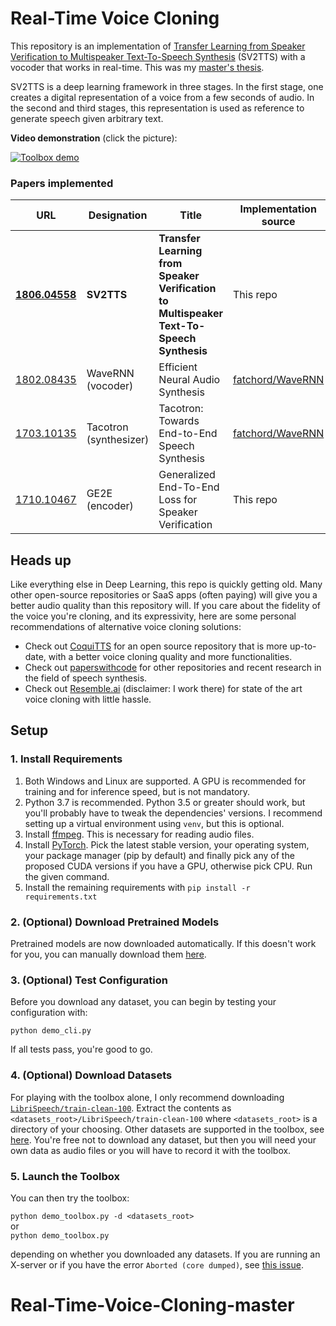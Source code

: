 # Real-Time Voice Cloning
This repository is an implementation of [Transfer Learning from Speaker Verification to
Multispeaker Text-To-Speech Synthesis](https://arxiv.org/pdf/1806.04558.pdf) (SV2TTS) with a vocoder that works in real-time. This was my [master's thesis](https://matheo.uliege.be/handle/2268.2/6801).

SV2TTS is a deep learning framework in three stages. In the first stage, one creates a digital representation of a voice from a few seconds of audio. In the second and third stages, this representation is used as reference to generate speech given arbitrary text.

**Video demonstration** (click the picture):

[![Toolbox demo](https://i.imgur.com/8lFUlgz.png)](https://www.youtube.com/watch?v=-O_hYhToKoA)



### Papers implemented  
| URL | Designation | Title | Implementation source |
| --- | ----------- | ----- | --------------------- |
|[**1806.04558**](https://arxiv.org/pdf/1806.04558.pdf) | **SV2TTS** | **Transfer Learning from Speaker Verification to Multispeaker Text-To-Speech Synthesis** | This repo |
|[1802.08435](https://arxiv.org/pdf/1802.08435.pdf) | WaveRNN (vocoder) | Efficient Neural Audio Synthesis | [fatchord/WaveRNN](https://github.com/fatchord/WaveRNN) |
|[1703.10135](https://arxiv.org/pdf/1703.10135.pdf) | Tacotron (synthesizer) | Tacotron: Towards End-to-End Speech Synthesis | [fatchord/WaveRNN](https://github.com/fatchord/WaveRNN)
|[1710.10467](https://arxiv.org/pdf/1710.10467.pdf) | GE2E (encoder)| Generalized End-To-End Loss for Speaker Verification | This repo |

## Heads up
Like everything else in Deep Learning, this repo is quickly getting old. Many other open-source repositories or SaaS apps (often paying) will give you a better audio quality than this repository will. If you care about the fidelity of the voice you're cloning, and its expressivity, here are some personal recommendations of alternative voice cloning solutions:
- Check out [CoquiTTS](https://github.com/coqui-ai/tts) for an open source repository that is more up-to-date, with a better voice cloning quality and more functionalities.
- Check out [paperswithcode](https://paperswithcode.com/task/speech-synthesis/) for other repositories and recent research in the field of speech synthesis.
- Check out [Resemble.ai](https://www.resemble.ai/) (disclaimer: I work there) for state of the art voice cloning with little hassle.

## Setup

### 1. Install Requirements
1. Both Windows and Linux are supported. A GPU is recommended for training and for inference speed, but is not mandatory.
2. Python 3.7 is recommended. Python 3.5 or greater should work, but you'll probably have to tweak the dependencies' versions. I recommend setting up a virtual environment using `venv`, but this is optional.
3. Install [ffmpeg](https://ffmpeg.org/download.html#get-packages). This is necessary for reading audio files.
4. Install [PyTorch](https://pytorch.org/get-started/locally/). Pick the latest stable version, your operating system, your package manager (pip by default) and finally pick any of the proposed CUDA versions if you have a GPU, otherwise pick CPU. Run the given command.
5. Install the remaining requirements with `pip install -r requirements.txt`

### 2. (Optional) Download Pretrained Models
Pretrained models are now downloaded automatically. If this doesn't work for you, you can manually download them [here](https://github.com/CorentinJ/Real-Time-Voice-Cloning/wiki/Pretrained-models).

### 3. (Optional) Test Configuration
Before you download any dataset, you can begin by testing your configuration with:

`python demo_cli.py`

If all tests pass, you're good to go.

### 4. (Optional) Download Datasets
For playing with the toolbox alone, I only recommend downloading [`LibriSpeech/train-clean-100`](https://www.openslr.org/resources/12/train-clean-100.tar.gz). Extract the contents as `<datasets_root>/LibriSpeech/train-clean-100` where `<datasets_root>` is a directory of your choosing. Other datasets are supported in the toolbox, see [here](https://github.com/CorentinJ/Real-Time-Voice-Cloning/wiki/Training#datasets). You're free not to download any dataset, but then you will need your own data as audio files or you will have to record it with the toolbox.

### 5. Launch the Toolbox
You can then try the toolbox:

`python demo_toolbox.py -d <datasets_root>`  
or  
`python demo_toolbox.py`  

depending on whether you downloaded any datasets. If you are running an X-server or if you have the error `Aborted (core dumped)`, see [this issue](https://github.com/CorentinJ/Real-Time-Voice-Cloning/issues/11#issuecomment-504733590).
# Real-Time-Voice-Cloning-master
